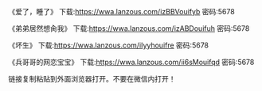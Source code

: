 《爱了，睡了》
下载:https://wwa.lanzous.com/izBBVouifyb 密码:5678

《弟弟居然想肏我》
下载:https://wwa.lanzous.com/izABDouifuh 密码:5678

《坏生》
下载:https://wwa.lanzous.com/iIyyhouifre 密码:5678

《兵哥哥的网恋宝宝》
下载:https://wwa.lanzous.com/ii6sMouifqd 密码:5678


链接复制粘贴到外面浏览器打开。不要在微信内打开！
